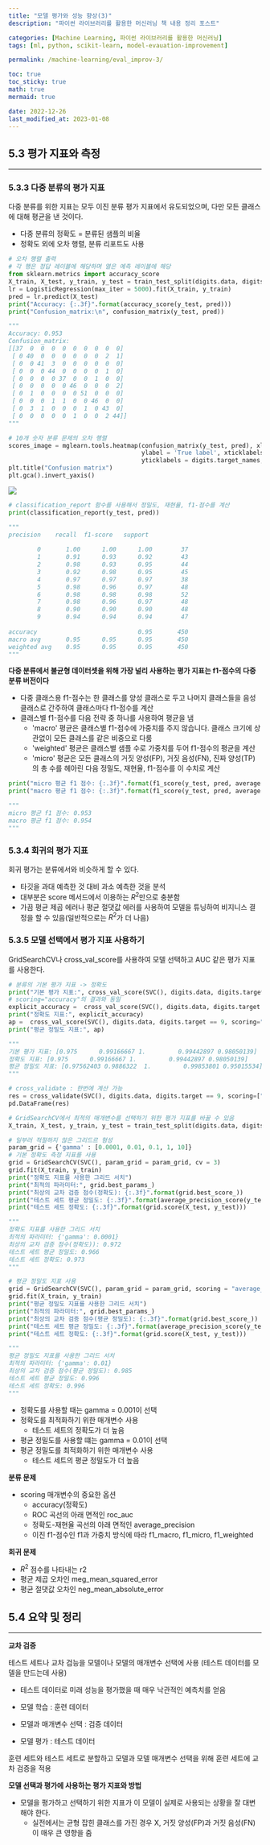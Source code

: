 ```yaml
---
title: "모델 평가와 성능 향상(3)"
description: "파이썬 라이브러리를 활용한 머신러닝 책 내용 정리 포스트"

categories: [Machine Learning, 파이썬 라이브러리를 활용한 머신러닝]
tags: [ml, python, scikit-learn, model-evauation-improvement]

permalink: /machine-learning/eval_improv-3/

toc: true
toc_sticky: true
math: true
mermaid: true

date: 2022-12-26
last_modified_at: 2023-01-08
---
```

## 5.3 평가 지표와 측정
----------

### 5.3.3 다중 분류의 평가 지표

다중 분류를 위한 지표는 모두 이진 분류 평가 지표에서 유도되었으며, 다만 모든 클래스에 대해 평균을 낸 것이다.

- 다중 분류의 정확도 = 분류된 샘플의 비율
- 정확도 외에 오차 행렬, 분류 리포트도 사용


```python
# 오차 행렬 출력
# 각 행은 정답 레이블에 해당하며 열은 예측 레이블에 해당
from sklearn.metrics import accuracy_score
X_train, X_test, y_train, y_test = train_test_split(digits.data, digits.target, random_state = 0)
lr = LogisticRegression(max_iter = 5000).fit(X_train, y_train)
pred = lr.predict(X_test)
print("Accuracy: {:.3f}".format(accuracy_score(y_test, pred)))
print("Confusion_matrix:\n", confusion_matrix(y_test, pred))

"""
Accuracy: 0.953
Confusion_matrix:
[[37  0  0  0  0  0  0  0  0  0]
 [ 0 40  0  0  0  0  0  0  2  1]
 [ 0  0 41  3  0  0  0  0  0  0]
 [ 0  0  0 44  0  0  0  0  1  0]
 [ 0  0  0  0 37  0  0  1  0  0]
 [ 0  0  0  0  0 46  0  0  0  2]
 [ 0  1  0  0  0  0 51  0  0  0]
 [ 0  0  0  1  1  0  0 46  0  0]
 [ 0  3  1  0  0  0  1  0 43  0]
 [ 0  0  0  0  0  1  0  0  2 44]]
"""
```

```python
# 10개 숫자 분류 문제의 오차 행렬
scores_image = mglearn.tools.heatmap(confusion_matrix(y_test, pred), xlabel = 'predict label', 
                                     ylabel = 'True label', xticklabels = digits.target_names, 
                                     yticklabels = digits.target_names, cmap = plt.cm.gray_r, fmt = "%d")
plt.title("Confusion matrix")
plt.gca().invert_yaxis()
```

<img src="../assets/img/post/ml_post/Chapter5_Model-Evaluation-and-Improvement_files/Chapter5_Model-Evaluation-and-Improvement_152_0.png">

```python
# classification_report 함수를 사용해서 정밀도, 재현율, f1-점수를 계산
print(classification_report(y_test, pred))

"""
precision    recall  f1-score   support
    
        0       1.00      1.00      1.00        37
        1       0.91      0.93      0.92        43
        2       0.98      0.93      0.95        44
        3       0.92      0.98      0.95        45
        4       0.97      0.97      0.97        38
        5       0.98      0.96      0.97        48
        6       0.98      0.98      0.98        52
        7       0.98      0.96      0.97        48
        8       0.90      0.90      0.90        48
        9       0.94      0.94      0.94        47
    
accuracy                            0.95       450
macro avg       0.95      0.95      0.95       450
weighted avg    0.95      0.95      0.95       450
"""
```

**다중 분류에서 불균형 데이터셋을 위해 가장 널리 사용하는 평가 지표는 f1-점수의 다중 분류 버전이다**

- 다중 클래스용 f1-점수는 한 클래스를 양성 클래스로 두고 나머지 클래스들을 음성 클래스로 간주하여 클래스마다 f1-점수를 계산
- 클래스별 f1-점수를 다음 전략 중 하나를 사용하여 평균을 냄
    - 'macro' 평균은 클래스별 f1-점수에 가중치를 주지 않습니다. 클래스 크기에 상관없이 모든 클래스를 같은 비중으로 다룸
    - 'weighted' 평균은 클래스별 샘플 수로 가중치를 두어 f1-점수의 평균을 계산
    - 'micro' 평균은 모든 클래스의 거짓 양성(FP), 거짓 음성(FN), 진짜 양성(TP)의 총 수를 헤아린 다음 정밀도, 재현율, f1-점수를 이 수치로 계산

```python
print("micro 평균 f1 점수: {:.3f}".format(f1_score(y_test, pred, average = "micro")))
print("macro 평균 f1 점수: {:.3f}".format(f1_score(y_test, pred, average = "macro")))

"""
micro 평균 f1 점수: 0.953
macro 평균 f1 점수: 0.954
"""
```

### 5.3.4 회귀의 평가 지표

회귀 평가는 분류에서와 비슷하게 할 수 있다.

- 타깃을 과대 예측한 것 대비 과소 예측한 것을 분석
- 대부분은 score 메서드에서 이용하는 $R^2$만으로 충분함
- 가끔 평균 제곱 에러나 평균 절댓값 에러를 사용하여 모델을 튜닝하여 비지니스 결정을 할 수 있음(일반적으로는 $R^2$가 더 나음)

### 5.3.5 모델 선택에서 평가 지표 사용하기

GridSearchCV나 cross_val_score를 사용하여 모델 선택하고 AUC 같은 평가 지표를 사용한다.

```python
# 분류의 기본 평가 지표 -> 정확도
print("기본 평가 지표:", cross_val_score(SVC(), digits.data, digits.target == 9, cv=5))
# scoring="accuracy"의 결과와 동일
explicit_accuracy =  cross_val_score(SVC(), digits.data, digits.target == 9, scoring="accuracy", cv=5)
print("정확도 지표:", explicit_accuracy)
ap =  cross_val_score(SVC(), digits.data, digits.target == 9, scoring="average_precision", cv=5)
print("평균 정밀도 지표:", ap)

"""
기본 평가 지표: [0.975      0.99166667 1.         0.99442897 0.98050139]
정확도 지표: [0.975      0.99166667 1.         0.99442897 0.98050139]
평균 정밀도 지표: [0.97562403 0.9886322  1.         0.99853801 0.95015534]
"""

# cross_validate : 한번에 계산 가능
res = cross_validate(SVC(), digits.data, digits.target == 9, scoring=["accuracy", "average_precision", "recall_macro"], return_train_score=True, cv=5)
pd.DataFrame(res)

# GridSearchCV에서 최적의 매개변수를 선택하기 위한 평가 지표를 바꿀 수 있음
X_train, X_test, y_train, y_test = train_test_split(digits.data, digits.target == 9, random_state = 0)

# 일부러 적절하지 않은 그리드르 형성
param_grid = {'gamma' : [0.0001, 0.01, 0.1, 1, 10]}
# 기본 정확도 측정 지표를 사용
grid = GridSearchCV(SVC(), param_grid = param_grid, cv = 3)
grid.fit(X_train, y_train)
print("정확도 지표를 사용한 그리드 서치")
print("최적의 파라미터:", grid.best_params_)
print("최상의 교차 검증 점수(정확도): {:.3f}".format(grid.best_score_))
print("테스트 세트 평균 정밀도: {:.3f}".format(average_precision_score(y_test, grid.decision_function(X_test))))
print("테스트 세트 정확도: {:.3f}".format(grid.score(X_test, y_test)))

"""
정확도 지표를 사용한 그리드 서치
최적의 파라미터: {'gamma': 0.0001}
최상의 교차 검증 점수(정확도)): 0.972
테스트 세트 평균 정밀도: 0.966
테스트 세트 정확도: 0.973
"""

# 평균 정밀도 지표 사용
grid = GridSearchCV(SVC(), param_grid = param_grid, scoring = "average_precision", cv = 3)
grid.fit(X_train, y_train)
print("평균 정밀도 지표를 사용한 그리드 서치")
print("최적의 파라미터:", grid.best_params_)
print("최상의 교차 검증 점수(평균 정밀도): {:.3f}".format(grid.best_score_))
print("테스트 세트 평균 정밀도: {:.3f}".format(average_precision_score(y_test, grid.decision_function(X_test))))
print("테스트 세트 정확도: {:.3f}".format(grid.score(X_test, y_test)))

"""
평균 정밀도 지표를 사용한 그리드 서치
최적의 파라미터: {'gamma': 0.01}
최상의 교차 검증 점수(평균 정밀도): 0.985
테스트 세트 평균 정밀도: 0.996
테스트 세트 정확도: 0.996
"""
```

- 정확도를 사용할 때는 gamma = 0.001이 선택
- 정확도를 최적화하기 위한 매개변수 사용 
    - 테스트 세트의 정확도가 더 높음
- 평균 정밀도를 사용할 떄는 gamma = 0.01이 선택
- 평균 정밀도를 최적화하기 위한 매개변수 사용
    - 테스트 세트의 평균 정밀도가 더 높음


**분류 문제**

- scoring 매개변수의 중요한 옵션
  - accuracy(정확도)
  - ROC 곡선의 아래 면적인 roc_auc
  - 정확도-재현율 곡선의 아래 면적인 average_precision
  - 이진 f1-점수인 f1과 가중치 방식에 따라 f1_macro, f1_micro, f1_weighted

**회귀 문제**

- $R^2$ 점수를 나타내는 r2
- 평균 제곱 오차인 meg_mean_squared_error
- 평균 절댓값 오차인 neg_mean_absolute_error

## 5.4 요약 및 정리
----------------

**교차 검증**

테스트 세트나 교차 검능을 모델이나 모델의 매개변수 선택에 사용 (테스트 데이터를 모델을 만드는데 사용)
- 테스트 데이터로 미래 성능을 평가했을 때 매우 낙관적인 예측치를 얻음

- 모델 학습 : 훈련 데이터
- 모델과 매개변수 선택 : 검증 데이터
- 모델 평가 : 테스트 데이터

훈련 세트와 테스트 세트로 분할하고 모델과 모델 매개변수 선택을 위해 훈련 세트에 교차 검증을 적용

**모델 선택과 평가에 사용하는 평가 지표와 방법**

- 모델을 평가하고 선택하기 위한 지표가 이 모델이 실제로 사용되는 상황을 잘 대변해야 한다.
    - 실전에서는 균형 잡힌 클래스를 가진 경우 X, 거짓 양성(FP)과 거짓 음성(FN)이 매우 큰 영향을 줌
